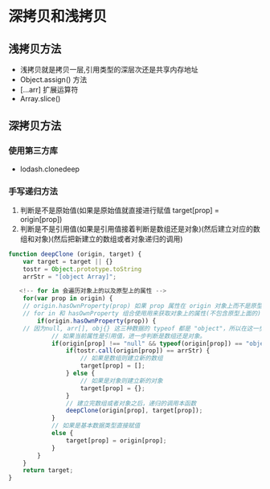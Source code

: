 <!--
 * @Author: x09898 coder_xujie@163.com
 * @Date: 2022-05-09 20:54:22
 * @LastEditors: x09898 coder_xujie@163.com
 * @FilePath: \HTML-CSS-Javascript-\JAVAScript+ES6\JavaScript\JavaScript零散知识点\深拷贝浅拷贝.md
 * @Description: 深拷贝和浅拷贝的知识点
-->
# 深拷贝和浅拷贝

## 浅拷贝方法

* 浅拷贝就是拷贝一层,引用类型的深层次还是共享内存地址
* Object.assign() 方法
* [...arr] 扩展运算符
* Array.slice()

## 深拷贝方法

### 使用第三方库

* lodash.clonedeep

### 手写递归方法

1. 判断是不是原始值(如果是原始值就直接进行赋值 target[prop] = origin[prop])
2. 判断是不是引用值(如果是引用值接着判断是数组还是对象)(然后建立对应的数组和对象)(然后把新建立的数组或者对象递归的调用)

```js
function deepClone (origin, target) {
    var target = target || {}
    tostr = Object.prototype.toString
    arrStr = "[object Array]";

   <!-- for in 会遍历对象上的以及原型上的属性 -->
    for(var prop in origin) {
    // origin.hasOwnProperty(prop) 如果 prop 属性在 origin 对象上而不是原型中，则会返回 true
    // for in 和 hasOwnProperty 组合使用用来获取对象上的属性(不包含原型上面的)
        if(origin.hasOwnProperty(prop)) {
    // 因为null, arr[], obj{} 这三种数据的 typeof 都是 "object"，所以在这一步需要排除一下 null 的影响 
            // 如果当前属性是引用值，进一步判断是数组还是对象。
            if(origin[prop] !== "null" && typeof(origin[prop]) == "object"){
                if(tostr.call(origin[prop]) == arrStr) {
                    // 如果是数组则建立新的数组
                    target[prop] = [];
                } else {
                    // 如果是对象则建立新的对象
                    target[prop] = {};
                }
                // 建立完数组或者对象之后，递归的调用本函数
                deepClone(origin[prop], target[prop]);
            }
            // 如果是基本数据类型直接赋值
            else {
                target[prop] = origin[prop];
            }
        }
    }
    return target;
}
```
